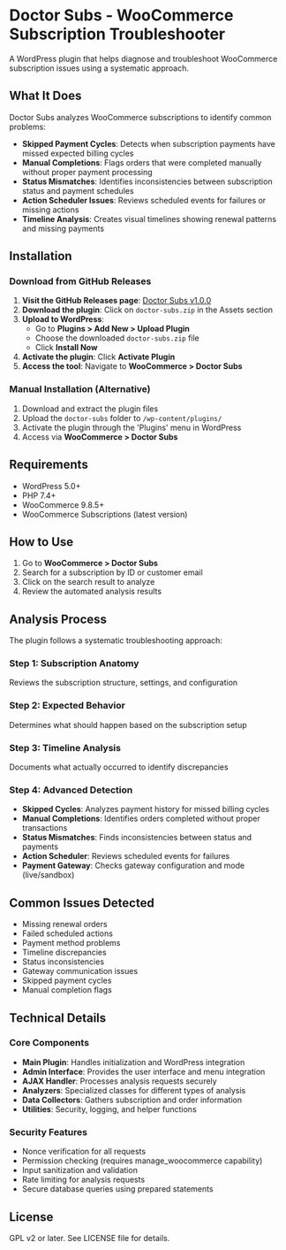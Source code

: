 # Doctor Subs - WooCommerce Subscription Troubleshooter

A WordPress plugin that helps diagnose and troubleshoot WooCommerce subscription issues using a systematic approach.

## What It Does

Doctor Subs analyzes WooCommerce subscriptions to identify common problems:

- **Skipped Payment Cycles**: Detects when subscription payments have missed expected billing cycles
- **Manual Completions**: Flags orders that were completed manually without proper payment processing
- **Status Mismatches**: Identifies inconsistencies between subscription status and payment schedules
- **Action Scheduler Issues**: Reviews scheduled events for failures or missing actions
- **Timeline Analysis**: Creates visual timelines showing renewal patterns and missing payments

## Installation

### Download from GitHub Releases

1. **Visit the GitHub Releases page**: [Doctor Subs v1.0.0](https://github.com/davidrukahu/doctor-subs/releases/tag/v1.0.0)
2. **Download the plugin**: Click on `doctor-subs.zip` in the Assets section
3. **Upload to WordPress**: 
   - Go to **Plugins > Add New > Upload Plugin**
   - Choose the downloaded `doctor-subs.zip` file
   - Click **Install Now**
4. **Activate the plugin**: Click **Activate Plugin**
5. **Access the tool**: Navigate to **WooCommerce > Doctor Subs**

### Manual Installation (Alternative)

1. Download and extract the plugin files
2. Upload the `doctor-subs` folder to `/wp-content/plugins/`
3. Activate the plugin through the 'Plugins' menu in WordPress
4. Access via **WooCommerce > Doctor Subs**

## Requirements

- WordPress 5.0+
- PHP 7.4+
- WooCommerce 9.8.5+
- WooCommerce Subscriptions (latest version)

## How to Use

1. Go to **WooCommerce > Doctor Subs**
2. Search for a subscription by ID or customer email
3. Click on the search result to analyze
4. Review the automated analysis results

## Analysis Process

The plugin follows a systematic troubleshooting approach:

### Step 1: Subscription Anatomy
Reviews the subscription structure, settings, and configuration

### Step 2: Expected Behavior
Determines what should happen based on the subscription setup

### Step 3: Timeline Analysis
Documents what actually occurred to identify discrepancies

### Step 4: Advanced Detection
- **Skipped Cycles**: Analyzes payment history for missed billing cycles
- **Manual Completions**: Identifies orders completed without proper transactions
- **Status Mismatches**: Finds inconsistencies between status and payments
- **Action Scheduler**: Reviews scheduled events for failures
- **Payment Gateway**: Checks gateway configuration and mode (live/sandbox)

## Common Issues Detected

- Missing renewal orders
- Failed scheduled actions
- Payment method problems
- Timeline discrepancies
- Status inconsistencies
- Gateway communication issues
- Skipped payment cycles
- Manual completion flags

## Technical Details

### Core Components

- **Main Plugin**: Handles initialization and WordPress integration
- **Admin Interface**: Provides the user interface and menu integration
- **AJAX Handler**: Processes analysis requests securely
- **Analyzers**: Specialized classes for different types of analysis
- **Data Collectors**: Gathers subscription and order information
- **Utilities**: Security, logging, and helper functions

### Security Features

- Nonce verification for all requests
- Permission checking (requires manage_woocommerce capability)
- Input sanitization and validation
- Rate limiting for analysis requests
- Secure database queries using prepared statements

## License

GPL v2 or later. See LICENSE file for details.
